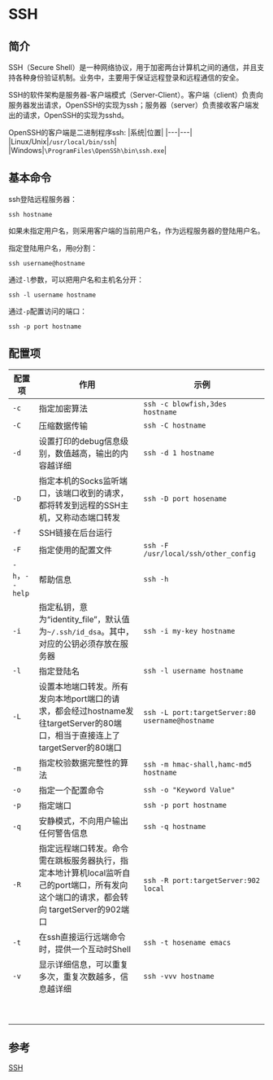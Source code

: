 # SSH

## 简介

SSH（Secure Shell）是一种网络协议，用于加密两台计算机之间的通信，并且支持各种身份验证机制。业务中，主要用于保证远程登录和远程通信的安全。

SSH的软件架构是服务器-客户端模式（Server-Client）。客户端（client）负责向服务器发出请求，OpenSSH的实现为ssh；服务器（server）负责接收客户端发出的请求，OpenSSH的实现为sshd。

OpenSSH的客户端是二进制程序ssh:
|系统|位置|
|---|---|
|Linux/Unix|`/usr/local/bin/ssh`|
|Windows|`\ProgramFiles\OpenSSh\bin\ssh.exe`|

## 基本命令

ssh登陆远程服务器：

```shell
ssh hostname
```

如果未指定用户名，则采用客户端的当前用户名，作为远程服务器的登陆用户名。

指定登陆用户名，用`@`分割：

```shell
ssh username@hostname
```

通过`-l`参数，可以把用户名和主机名分开：

```shell
ssh -l username hostname
```

通过`-p`配置访问的端口：

```shell
ssh -p port hostname
```

## 配置项

|配置项|作用|示例|
|-|-|-|
|`-c`|指定加密算法|`ssh -c blowfish,3des hostname`|
|`-C`|压缩数据传输|`ssh -C hostname`|
|`-d`|设置打印的debug信息级别，数值越高，输出的内容越详细|`ssh -d 1 hostname`|
|`-D`|指定本机的Socks监听端口，该端口收到的请求，都将转发到远程的SSH主机，又称动态端口转发|`ssh -D port hosename`|
|`-f`|SSH链接在后台运行||
|`-F`|指定使用的配置文件|`ssh -F /usr/local/ssh/other_config`|
|`-h`，`--help`|帮助信息|`ssh -h`|
|`-i`|指定私钥，意为“identity_file”，默认值为`~/.ssh/id_dsa`。其中，对应的公钥必须存放在服务器|`ssh -i my-key hostname`|
|`-l`|指定登陆名|`ssh -l username hostname`|
|`-L`|设置本地端口转发。所有发向本地port端口的请求，都会经过hostname发往targetServer的80端口，相当于直接连上了targetServer的80端口|`ssh -L port:targetServer:80 username@hostname`|
|`-m`|指定校验数据完整性的算法|`ssh -m hmac-shall,hamc-md5 hostname`|
|`-o`|指定一个配置命令|`ssh -o "Keyword Value"`|
|`-p`|指定端口|`ssh -p port hostname`|
|`-q`|安静模式，不向用户输出任何警告信息|`ssh -q hostname`|
|`-R`|指定远程端口转发。命令需在跳板服务器执行，指定本地计算机local监听自己的port端口，所有发向这个端口的请求，都会转向 targetServer的902端口|`ssh -R port:targetServer:902 local`|
|`-t`|在ssh直接运行远端命令时，提供一个互动时Shell|`ssh -t hosename emacs`|
|`-v`|显示详细信息，可以重复多次，重复次数越多，信息越详细|`ssh -vvv hostname`|
||||
||||
||||
||||
||||
||||
||||
||||
||||

## 参考

[SSH](https://wangdoc.com/ssh/basic.html)
